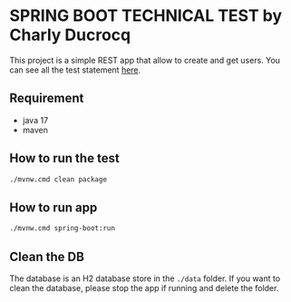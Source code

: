 # SPRING BOOT TECHNICAL TEST by Charly Ducrocq
This project is a simple REST app that allow to create and get users. 
You can see all the test statement [here](./statement.pdf).

## Requirement
- java 17
- maven

## How to run the test
```sh
./mvnw.cmd clean package
```

## How to run app
```sh
./mvnw.cmd spring-boot:run
```

## Clean the DB
The database is an H2 database store in the `./data` folder.
If you want to clean the database, please stop the app if running and delete the folder.